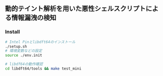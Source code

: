 ## 動的テイント解析を用いた悪性シェルスクリプトによる情報漏洩の検知

### Install
```sh
# Intel Pinとlibdft64のインストール
./setup.sh
# 環境変数などの設定
source ./env.init

# libdf64の動作確認
cd libdft64/tools && make test_mini
```

